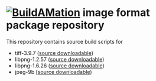# [![BuildAMation](http://buildamation.com/BAM-small.png)](https://github.com/markfinal/BuildAMation) image format package repository

This repository contains source build scripts for

* tiff-3.9.7 ([source downloadable](http://www.remotesensing.org/libtiff/))
* libpng-1.2.57 ([source downloadable](http://www.libpng.org/pub/png/libpng.html))
* libpng-1.6.26 ([source downloadable](http://www.libpng.org/pub/png/libpng.html))
* jpeg-9b [[source downloadable](http://www.ijg.org/))
